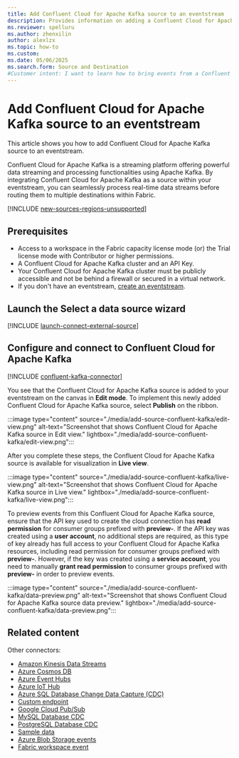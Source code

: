 ```yaml
---
title: Add Confluent Cloud for Apache Kafka source to an eventstream
description: Provides information on adding a Confluent Cloud for Apache Kafka source to an eventstream in Microsoft Fabric along with limitations.
ms.reviewer: spelluru
ms.author: zhenxilin
author: alexlzx
ms.topic: how-to
ms.custom:
ms.date: 05/06/2025
ms.search.form: Source and Destination
#Customer intent: I want to learn how to bring events from a Confluent Cloud for Apache Kafka source into Microsoft Fabric.
---
```


# Add Confluent Cloud for Apache Kafka source to an eventstream
This article shows you how to add Confluent Cloud for Apache Kafka source to an eventstream. 

Confluent Cloud for Apache Kafka is a streaming platform offering powerful data streaming and processing functionalities using Apache Kafka. By integrating Confluent Cloud for Apache Kafka as a source within your eventstream, you can seamlessly process real-time data streams before routing them to multiple destinations within Fabric. 



[!INCLUDE [new-sources-regions-unsupported](./includes/new-sources-regions-unsupported.md)]

## Prerequisites 

- Access to a workspace in the Fabric capacity license mode (or) the Trial license mode with Contributor or higher permissions. 
- A Confluent Cloud for Apache Kafka cluster and an API Key. 
- Your Confluent Cloud for Apache Kafka cluster must be publicly accessible and not be behind a firewall or secured in a virtual network.
- If you don't have an eventstream, [create an eventstream](create-manage-an-eventstream.md). 


## Launch the Select a data source wizard
[!INCLUDE [launch-connect-external-source](./includes/launch-connect-external-source.md)]

## Configure and connect to Confluent Cloud for Apache Kafka

[!INCLUDE [confluent-kafka-connector](./includes/confluent-kafka-source-connector.md)]

You see that the Confluent Cloud for Apache Kafka source is added to your eventstream on the canvas in **Edit mode**. To implement this newly added Confluent Cloud for Apache Kafka source, select **Publish** on the ribbon. 

:::image type="content" source="./media/add-source-confluent-kafka/edit-view.png" alt-text="Screenshot that shows Confluent Cloud for Apache Kafka source in Edit view." lightbox="./media/add-source-confluent-kafka/edit-view.png":::

After you complete these steps, the Confluent Cloud for Apache Kafka source is available for visualization in **Live view**.

:::image type="content" source="./media/add-source-confluent-kafka/live-view.png" alt-text="Screenshot that shows Confluent Cloud for Apache Kafka source in Live view." lightbox="./media/add-source-confluent-kafka/live-view.png":::

To preview events from this Confluent Cloud for Apache Kafka source, ensure that the API key used to create the cloud connection has **read permission** for consumer groups prefixed with **preview-**. If the API key was created using a **user account**, no additional steps are required, as this type of key already has full access to your Confluent Cloud for Apache Kafka resources, including read permission for consumer groups prefixed with **preview-**. However, if the key was created using a **service account**, you need to manually **grant read permission** to consumer groups prefixed with **preview-** in order to preview events.

:::image type="content" source="./media/add-source-confluent-kafka/data-preview.png" alt-text="Screenshot that shows Confluent Cloud for Apache Kafka source data preview." lightbox="./media/add-source-confluent-kafka/data-preview.png":::

## Related content

Other connectors:

- [Amazon Kinesis Data Streams](add-source-amazon-kinesis-data-streams.md)
- [Azure Cosmos DB](add-source-azure-cosmos-db-change-data-capture.md)
- [Azure Event Hubs](add-source-azure-event-hubs.md)
- [Azure IoT Hub](add-source-azure-iot-hub.md)
- [Azure SQL Database Change Data Capture (CDC)](add-source-azure-sql-database-change-data-capture.md)
- [Custom endpoint](add-source-custom-app.md)
- [Google Cloud Pub/Sub](add-source-google-cloud-pub-sub.md) 
- [MySQL Database CDC](add-source-mysql-database-change-data-capture.md)
- [PostgreSQL Database CDC](add-source-postgresql-database-change-data-capture.md)
- [Sample data](add-source-sample-data.md)
- [Azure Blob Storage events](add-source-azure-blob-storage.md)
- [Fabric workspace event](add-source-fabric-workspace.md)
